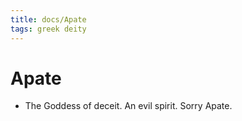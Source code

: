 ```yaml
---
title: docs/Apate
tags: greek deity
---
```


# Apate 
- The Goddess of deceit. An evil spirit. Sorry Apate.